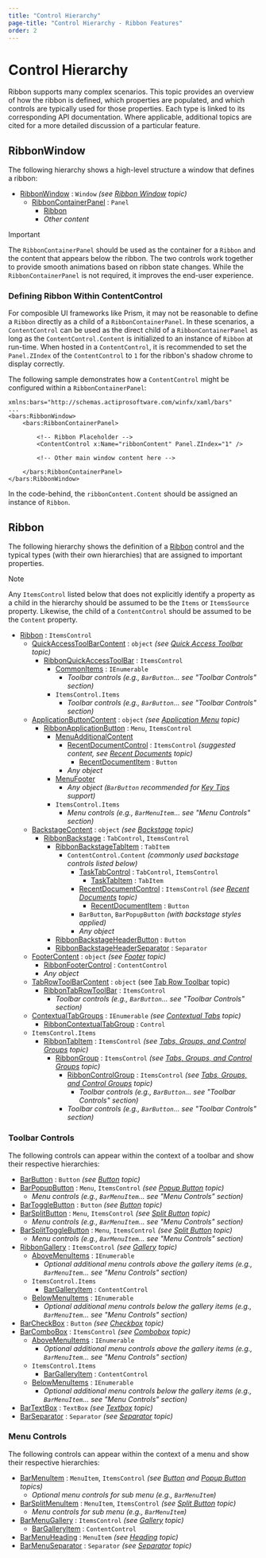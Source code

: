 ```yaml
---
title: "Control Hierarchy"
page-title: "Control Hierarchy - Ribbon Features"
order: 2
---
```

# Control Hierarchy

Ribbon supports many complex scenarios.  This topic provides an overview of how the ribbon is defined, which properties are populated, and which controls are typically used for those properties.  Each type is linked to its corresponding API documentation.  Where applicable, additional topics are cited for a more detailed discussion of a particular feature.

## RibbonWindow

The following hierarchy shows a high-level structure a window that defines a ribbon:

- [RibbonWindow](xref:@ActiproUIRoot.Controls.Bars.RibbonWindow) : `Window` *(see [Ribbon Window](ribbon-window.md) topic)*
  - [RibbonContainerPanel](xref:@ActiproUIRoot.Controls.Bars.RibbonContainerPanel) : `Panel`
    - [Ribbon](xref:@ActiproUIRoot.Controls.Bars.Ribbon)
    - *Other content*

> [!IMPORTANT]
> The `RibbonContainerPanel` should be used as the container for a `Ribbon` and the content that appears below the ribbon. The two controls work together to provide smooth animations based on ribbon state changes. While the `RibbonContainerPanel` is not required, it improves the end-user experience.

### Defining Ribbon Within ContentControl

For composible UI frameworks like Prism, it may not be reasonable to define a `Ribbon` directly as a child of a `RibbonContainerPanel`.  In these scenarios, a `ContentControl` can be used as the direct child of a `RibbonContainerPanel` as long as the `ContentControl.Content` is initialized to an instance of `Ribbon` at run-time.  When hosted in a `ContentControl`, it is recommended to set the `Panel.ZIndex` of the `ContentControl` to `1` for the ribbon's shadow chrome to display correctly.

The following sample demonstrates how a `ContentControl` might be configured within a `RibbonContainerPanel`:

```xaml
xmlns:bars="http://schemas.actiprosoftware.com/winfx/xaml/bars"
...
<bars:RibbonWindow>
	<bars:RibbonContainerPanel>

		<!-- Ribbon Placeholder -->
		<ContentControl x:Name="ribbonContent" Panel.ZIndex="1" />

		<!-- Other main window content here -->

	</bars:RibbonContainerPanel>
</bars:RibbonWindow>
 ```

In the code-behind, the `ribbonContent.Content` should be assigned an instance of `Ribbon`.


## Ribbon

The following hierarchy shows the definition of a [Ribbon](xref:@ActiproUIRoot.Controls.Bars.Ribbon) control and the typical types (with their own hierarchies) that are assigned to important properties.

> [!NOTE]
> Any `ItemsControl` listed below that does not explicitly identify a property as a child in the hierarchy should be assumed to be the `Items` or `ItemsSource` property.  Likewise, the child of a `ContentControl` should be assumed to be the `Content` property.

- [Ribbon](xref:@ActiproUIRoot.Controls.Bars.Ribbon) : `ItemsControl`
  - [QuickAccessToolBarContent](xref:@ActiproUIRoot.Controls.Bars.Ribbon.QuickAccessToolBarContent) : `object` *(see [Quick Access Toolbar](quick-access-toolbar.md) topic)*
    - [RibbonQuickAccessToolBar](xref:@ActiproUIRoot.Controls.Bars.RibbonQuickAccessToolBar) : `ItemsControl`
      - [CommonItems](xref:@ActiproUIRoot.Controls.Bars.RibbonQuickAccessToolBar.CommonItems) : `IEnumerable`
        - *Toolbar controls (e.g., `BarButton`... see "Toolbar Controls" section)*
      - `ItemsControl.Items`
        - *Toolbar controls (e.g., `BarButton`... see "Toolbar Controls" section)*
  - [ApplicationButtonContent](xref:@ActiproUIRoot.Controls.Bars.Ribbon.ApplicationButtonContent) : `object` *(see [Application Menu](application-menu.md) topic)*
    - [RibbonApplicationButton](xref:@ActiproUIRoot.Controls.Bars.RibbonApplicationButton) : `Menu`, `ItemsControl`
      - [MenuAdditionalContent](xref:@ActiproUIRoot.Controls.Bars.RibbonApplicationButton.MenuAdditionalContent)
          - [RecentDocumentControl](xref:@ActiproUIRoot.Controls.Bars.RecentDocumentControl) : `ItemsControl` *(suggested content, see [Recent Documents](recent-documents.md) topic)*
            - [RecentDocumentItem](xref:@ActiproUIRoot.Controls.Bars.RecentDocumentItem) : `Button`
        - *Any object*
      - [MenuFooter](xref:@ActiproUIRoot.Controls.Bars.RibbonApplicationButton.MenuFooter)
        - *Any object (`BarButton` recommended for [Key Tips](key-tips.md) support)*
      - `ItemsControl.Items`
        - *Menu controls (e.g., `BarMenuItem`... see "Menu Controls" section)*
  - [BackstageContent](xref:@ActiproUIRoot.Controls.Bars.Ribbon.BackstageContent) : `object` *(see [Backstage](backstage.md) topic)*
    - [RibbonBackstage](xref:@ActiproUIRoot.Controls.Bars.RibbonBackstage) : `TabControl`, `ItemsControl`
      - [RibbonBackstageTabItem](xref:@ActiproUIRoot.Controls.Bars.RibbonBackstageTabItem) : `TabItem`
        - `ContentControl.Content` *(commonly used backstage controls listed below)*
          - [TaskTabControl](xref:@ActiproUIRoot.Controls.Bars.TaskTabControl) : `TabControl`, `ItemsControl`
            - [TaskTabItem](xref:@ActiproUIRoot.Controls.Bars.TaskTabItem) : `TabItem`
          - [RecentDocumentControl](xref:@ActiproUIRoot.Controls.Bars.RecentDocumentControl) : `ItemsControl` *(see [Recent Documents](recent-documents.md) topic)*
            - [RecentDocumentItem](xref:@ActiproUIRoot.Controls.Bars.RecentDocumentItem) : `Button`
          - `BarButton`, `BarPopupButton` *(with backstage styles applied)*
          - *Any object*
      - [RibbonBackstageHeaderButton](xref:@ActiproUIRoot.Controls.Bars.RibbonBackstageHeaderButton) : `Button`
      - [RibbonBackstageHeaderSeparator](xref:@ActiproUIRoot.Controls.Bars.RibbonBackstageHeaderSeparator) : `Separator`
  - [FooterContent](xref:@ActiproUIRoot.Controls.Bars.Ribbon.FooterContent) : `object` *(see [Footer](footer.md) topic)*
    - [RibbonFooterControl](xref:@ActiproUIRoot.Controls.Bars.RibbonFooterControl) : `ContentControl`
    - *Any object*
  - [TabRowToolBarContent](xref:@ActiproUIRoot.Controls.Bars.Ribbon.TabRowToolBarContent) : `object` (see [Tab Row Toolbar](tab-row-toolbar.md) topic)
    - [RibbonTabRowToolBar](xref:@ActiproUIRoot.Controls.Bars.RibbonTabRowToolBar) : `ItemsControl`
      - *Toolbar controls (e.g., `BarButton`... see "Toolbar Controls" section)*
  - [ContextualTabGroups](xref:@ActiproUIRoot.Controls.Bars.Ribbon.ContextualTabGroups) : `IEnumerable` *(see [Contextual Tabs](contextual-tabs.md) topic)*
    - [RibbonContextualTabGroup](xref:@ActiproUIRoot.Controls.Bars.RibbonContextualTabGroup) : `Control`
  - `ItemsControl.Items`
    - [RibbonTabItem](xref:@ActiproUIRoot.Controls.Bars.RibbonTabItem) : `ItemsControl` *(see [Tabs, Groups, and Control Groups](tabs-groups-controlgroups.md) topic)*
      - [RibbonGroup](xref:@ActiproUIRoot.Controls.Bars.RibbonGroup) : `ItemsControl` *(see [Tabs, Groups, and Control Groups](tabs-groups-controlgroups.md) topic)*
        - [RibbonControlGroup](xref:@ActiproUIRoot.Controls.Bars.RibbonControlGroup) : `ItemsControl` *(see [Tabs, Groups, and Control Groups](tabs-groups-controlgroups.md) topic)*
          - *Toolbar controls (e.g., `BarButton`... see "Toolbar Controls" section)*
        - *Toolbar controls (e.g., `BarButton`... see "Toolbar Controls" section)*

### Toolbar Controls

The following controls can appear within the context of a toolbar and show their respective hierarchies:

- [BarButton](xref:@ActiproUIRoot.Controls.Bars.BarButton) : `Button` *(see [Button](../controls/button.md) topic)*
- [BarPopupButton](xref:@ActiproUIRoot.Controls.Bars.BarPopupButton) : `Menu`, `ItemsControl` *(see [Popup Button](../controls/popup-button.md) topic)*
  - *Menu controls (e.g., `BarMenuItem`... see "Menu Controls" section)*
- [BarToggleButton](xref:@ActiproUIRoot.Controls.Bars.BarToggleButton) : `Button` *(see [Button](../controls/button.md) topic)*
- [BarSplitButton](xref:@ActiproUIRoot.Controls.Bars.BarSplitButton) : `Menu`, `ItemsControl` *(see [Split Button](../controls/split-button.md) topic)*
  - *Menu controls (e.g., `BarMenuItem`... see "Menu Controls" section)*
- [BarSplitToggleButton](xref:@ActiproUIRoot.Controls.Bars.BarSplitToggleButton) : `Menu`, `ItemsControl` *(see [Split Button](../controls/split-button.md) topic)*
  - *Menu controls (e.g., `BarMenuItem`... see "Menu Controls" section)*
- [RibbonGallery](xref:@ActiproUIRoot.Controls.Bars.RibbonGallery) : `ItemsControl` *(see [Gallery](../controls/gallery.md) topic)*
  - [AboveMenuItems](xref:@ActiproUIRoot.Controls.Bars.Primitives.BarMenuGalleryHostBase.AboveMenuItems) : `IEnumerable`
    - *Optional additional menu controls above the gallery items (e.g., `BarMenuItem`... see "Menu Controls" section)*
  - `ItemsControl.Items`
    - [BarGalleryItem](xref:@ActiproUIRoot.Controls.Bars.BarGalleryItem) : `ContentControl`
  - [BelowMenuItems](xref:@ActiproUIRoot.Controls.Bars.Primitives.BarMenuGalleryHostBase.BelowMenuItems) : `IEnumerable`
    - *Optional additional menu controls below the gallery items (e.g., `BarMenuItem`... see "Menu Controls" section)*
- [BarCheckBox](xref:@ActiproUIRoot.Controls.Bars.BarCheckBox) : `Button` *(see [Checkbox](../controls/checkbox.md) topic)*
- [BarComboBox](xref:@ActiproUIRoot.Controls.Bars.BarComboBox) : `ItemsControl` *(see [Combobox](../controls/combobox.md) topic)*
  - [AboveMenuItems](xref:@ActiproUIRoot.Controls.Bars.Primitives.BarMenuGalleryHostBase.AboveMenuItems) : `IEnumerable`
    - *Optional additional menu controls above the gallery items (e.g., `BarMenuItem`... see "Menu Controls" section)*
  - `ItemsControl.Items`
    - [BarGalleryItem](xref:@ActiproUIRoot.Controls.Bars.BarGalleryItem) : `ContentControl`
  - [BelowMenuItems](xref:@ActiproUIRoot.Controls.Bars.Primitives.BarMenuGalleryHostBase.BelowMenuItems) : `IEnumerable`
    - *Optional additional menu controls below the gallery items (e.g., `BarMenuItem`... see "Menu Controls" section)*
- [BarTextBox](xref:@ActiproUIRoot.Controls.Bars.BarTextBox) : `TextBox` *(see [Textbox](../controls/textbox.md) topic)*
- [BarSeparator](xref:@ActiproUIRoot.Controls.Bars.BarSeparator) : `Separator` *(see [Separator](../controls/separator.md) topic)*

### Menu Controls

The following controls can appear within the context of a menu and show their respective hierarchies:

- [BarMenuItem](xref:@ActiproUIRoot.Controls.Bars.BarMenuItem) : `MenuItem`, `ItemsControl` *(see [Button](../controls/button.md) and [Popup Button](../controls/popup-button.md) topics)*
  - *Optional menu controls for sub menu (e.g., `BarMenuItem`)*
- [BarSplitMenuItem](xref:@ActiproUIRoot.Controls.Bars.BarSplitMenuItem) : `MenuItem`, `ItemsControl` *(see [Split Button](../controls/split-button.md) topic)*
  - *Menu controls for sub menu (e.g., `BarMenuItem`)*
- [BarMenuGallery](xref:@ActiproUIRoot.Controls.Bars.BarMenuGallery) : `ItemsControl` *(see [Gallery](../controls/gallery.md) topic)*
  - [BarGalleryItem](xref:@ActiproUIRoot.Controls.Bars.BarGalleryItem) : `ContentControl`
- [BarMenuHeading](xref:@ActiproUIRoot.Controls.Bars.BarMenuHeading) : `MenuItem` *(see [Heading](../controls/heading.md) topic)*
- [BarMenuSeparator](xref:@ActiproUIRoot.Controls.Bars.BarMenuSeparator) : `Separator` *(see [Separator](../controls/separator.md) topic)*
